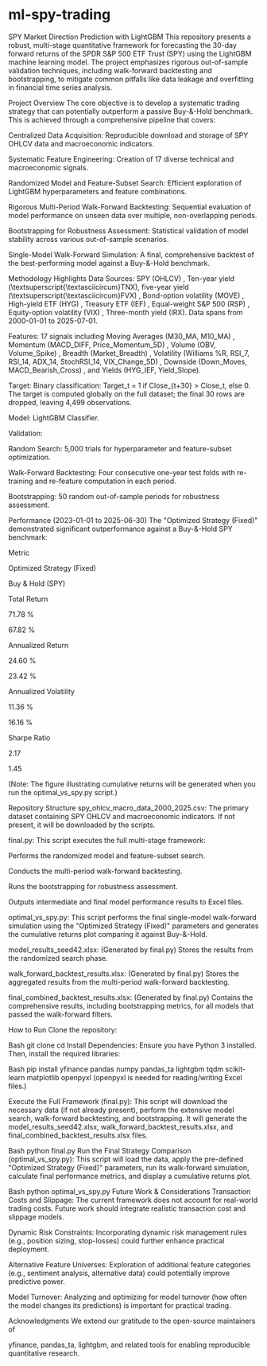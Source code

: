 # ml-spy-trading
SPY Market Direction Prediction with LightGBM
This repository presents a robust, multi-stage quantitative framework for forecasting the 30-day forward returns of the SPDR S&P 500 ETF Trust (SPY) using the LightGBM machine learning model. The project emphasizes rigorous out-of-sample validation techniques, including walk-forward backtesting and bootstrapping, to mitigate common pitfalls like data leakage and overfitting in financial time series analysis.

Project Overview
The core objective is to develop a systematic trading strategy that can potentially outperform a passive Buy-&-Hold benchmark. This is achieved through a comprehensive pipeline that covers:

Centralized Data Acquisition: Reproducible download and storage of SPY OHLCV data and macroeconomic indicators.

Systematic Feature Engineering: Creation of 17 diverse technical and macroeconomic signals.

Randomized Model and Feature-Subset Search: Efficient exploration of LightGBM hyperparameters and feature combinations.

Rigorous Multi-Period Walk-Forward Backtesting: Sequential evaluation of model performance on unseen data over multiple, non-overlapping periods.


Bootstrapping for Robustness Assessment: Statistical validation of model stability across various out-of-sample scenarios.

Single-Model Walk-Forward Simulation: A final, comprehensive backtest of the best-performing model against a Buy-&-Hold benchmark.

Methodology Highlights
Data Sources: SPY (OHLCV) , Ten-year yield (\textsuperscript{\textasciicircum}TNX), five-year yield (\textsuperscript{\textasciicircum}FVX) , Bond-option volatility (MOVE) , High-yield ETF (HYG) , Treasury ETF (IEF) , Equal-weight S&P 500 (RSP) , Equity-option volatility (VIX) , Three-month yield (IRX). Data spans from 2000-01-01 to 2025-07-01.


Features: 17 signals including Moving Averages (M30_MA, M10_MA) , Momentum (MACD_DIFF, Price_Momentum_5D) , Volume (OBV, Volume_Spike) , Breadth (Market_Breadth) , Volatility (Williams %R, RSI_7, RSI_14, ADX_14, StochRSI_14, VIX_Change_5D) , Downside (Down_Moves, MACD_Bearish_Cross) , and Yields (HYG_IEF, Yield_Slope).





Target: Binary classification: Target_t = 1 if Close_{t+30} > Close_t, else 0. The target is computed globally on the full dataset; the final 30 rows are dropped, leaving 4,499 observations.


Model: LightGBM Classifier.

Validation:

Random Search: 5,000 trials for hyperparameter and feature-subset optimization.

Walk-Forward Backtesting: Four consecutive one-year test folds with re-training and re-feature computation in each period.

Bootstrapping: 50 random out-of-sample periods for robustness assessment.

Performance (2023-01-01 to 2025-06-30)
The "Optimized Strategy (Fixed)" demonstrated significant outperformance against a Buy-&-Hold SPY benchmark:

Metric

Optimized Strategy (Fixed)

Buy & Hold (SPY)

Total Return

71.78 %

67.82 %

Annualized Return

24.60 %

23.42 %

Annualized Volatility

11.36 %

16.16 %

Sharpe Ratio

2.17

1.45

(Note: The figure illustrating cumulative returns will be generated when you run the optimal_vs_spy.py script.) 

Repository Structure
spy_ohlcv_macro_data_2000_2025.csv: The primary dataset containing SPY OHLCV and macroeconomic indicators. If not present, it will be downloaded by the scripts.

final.py: This script executes the full multi-stage framework:

Performs the randomized model and feature-subset search.

Conducts the multi-period walk-forward backtesting.

Runs the bootstrapping for robustness assessment.

Outputs intermediate and final model performance results to Excel files.

optimal_vs_spy.py: This script performs the final single-model walk-forward simulation using the "Optimized Strategy (Fixed)" parameters and generates the cumulative returns plot comparing it against Buy-&-Hold.

model_results_seed42.xlsx: (Generated by final.py) Stores the results from the randomized search phase.

walk_forward_backtest_results.xlsx: (Generated by final.py) Stores the aggregated results from the multi-period walk-forward backtesting.

final_combined_backtest_results.xlsx: (Generated by final.py) Contains the comprehensive results, including bootstrapping metrics, for all models that passed the walk-forward filters.

How to Run
Clone the repository:

Bash
git clone <your-repo-url>
cd <your-repo-name>
Install Dependencies: Ensure you have Python 3 installed. Then, install the required libraries:

Bash
pip install yfinance pandas numpy pandas_ta lightgbm tqdm scikit-learn matplotlib openpyxl
(openpyxl is needed for reading/writing Excel files.)

Execute the Full Framework (final.py):
This script will download the necessary data (if not already present), perform the extensive model search, walk-forward backtesting, and bootstrapping. It will generate the model_results_seed42.xlsx, walk_forward_backtest_results.xlsx, and final_combined_backtest_results.xlsx files.

Bash
python final.py
Run the Final Strategy Comparison (optimal_vs_spy.py):
This script will load the data, apply the pre-defined "Optimized Strategy (Fixed)" parameters, run its walk-forward simulation, calculate final performance metrics, and display a cumulative returns plot.

Bash
python optimal_vs_spy.py
Future Work & Considerations
Transaction Costs and Slippage: The current framework does not account for real-world trading costs. Future work should integrate realistic transaction cost and slippage models.

Dynamic Risk Constraints: Incorporating dynamic risk management rules (e.g., position sizing, stop-losses) could further enhance practical deployment.

Alternative Feature Universes: Exploration of additional feature categories (e.g., sentiment analysis, alternative data) could potentially improve predictive power.

Model Turnover: Analyzing and optimizing for model turnover (how often the model changes its predictions) is important for practical trading.

Acknowledgments
We extend our gratitude to the open-source maintainers of 

yfinance, pandas_ta, lightgbm, and related tools for enabling reproducible quantitative research.
